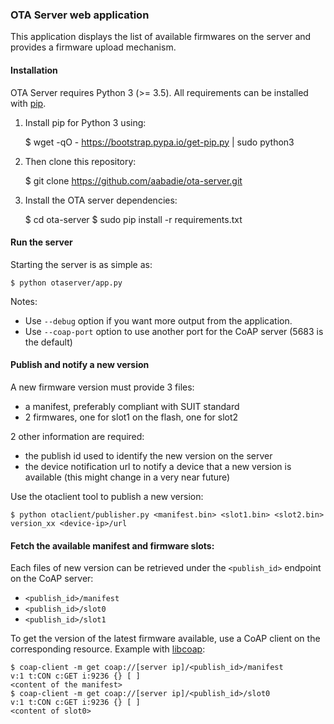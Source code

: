 ### OTA Server web application

This application displays the list of available firmwares on the server and
provides a firmware upload mechanism.

#### Installation

OTA Server requires Python 3 (>= 3.5).
All requirements can be installed with [pip](https://github.com/pypa/pip).

1. Install pip for Python 3 using:

    $ wget -qO - https://bootstrap.pypa.io/get-pip.py | sudo python3

2. Then clone this repository:

    $ git clone https://github.com/aabadie/ota-server.git

3. Install the OTA server dependencies:

    $ cd ota-server
    $ sudo pip install -r requirements.txt

#### Run the server

Starting the server is as simple as:

    $ python otaserver/app.py

Notes:

- Use `--debug` option if you want more output from the application.
- Use `--coap-port` option to use another port for the CoAP server (5683 is the
  default)

#### Publish and notify a new version

A new firmware version must provide 3 files:
- a manifest, preferably compliant with SUIT standard
- 2 firmwares, one for slot1 on the flash, one for slot2

2 other information are required:
- the publish id used to identify the new version on the server
- the device notification url to notify a device that a new version is
available (this might change in a very near future)

Use the otaclient tool to publish a new version:

    $ python otaclient/publisher.py <manifest.bin> <slot1.bin> <slot2.bin> version_xx <device-ip>/url

#### Fetch the available manifest and firmware slots:

Each files of new version can be retrieved under the `<publish_id>` endpoint on
the CoAP server:

- `<publish_id>/manifest`
- `<publish_id>/slot0`
- `<publish_id>/slot1`

To get the version of the latest firmware available, use a CoAP client on
the corresponding resource. Example with [libcoap]():

    $ coap-client -m get coap://[server ip]/<publish_id>/manifest
    v:1 t:CON c:GET i:9236 {} [ ]
    <content of the manifest>
    $ coap-client -m get coap://[server ip]/<publish_id>/slot0
    v:1 t:CON c:GET i:9236 {} [ ]
    <content of slot0>
